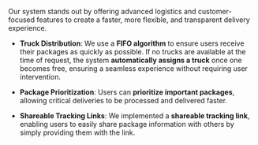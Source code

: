 Our system stands out by offering advanced logistics and customer-focused features to create a faster,
more flexible, and transparent delivery experience.

- **Truck Distribution**:
  We use a **FIFO algorithm** to ensure users receive their packages as quickly as possible.
  If no trucks are available at the time of request, the system **automatically assigns a truck** once one becomes free, ensuring a seamless experience without requiring user intervention.

- **Package Prioritization**:
  Users can **prioritize important packages**, allowing critical deliveries to be processed and delivered faster.

- **Shareable Tracking Links**:
  We implemented a **shareable tracking link**, enabling users to easily share package information with others by simply providing them with the link.
